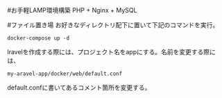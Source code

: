 #お手軽LAMP環境構築
PHP + Nginx + MySQL

#ファイル置き場
お好きなディレクトリ配下に置いて下記のコマンドを実行。

```
docker-compose up -d
```

lravelを作成する際には、プロジェクト名をappにする。名前を変更する際には、
```
my-aravel-app/docker/web/default.conf
```
default.confに書いてあるコメント箇所を変更する。

